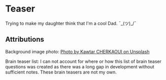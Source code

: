 # Teaser

Trying to make my daughter think that I'm a cool Dad. ¯\_(ツ)\_/¯

## Attributions

Background image photo: [Photo by Kawtar CHERKAOUI on Unsplash](https://unsplash.com/photos/1Q1P_XpWylY)

Brain teaser list: I can not account for where or how this list of brain teaser questions was created as there was a long gap in development without sufficient notes. These brain teasers are not my own.


